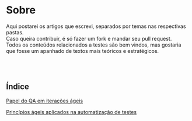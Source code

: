 <h1>Sobre</h1>

<p>
  Aqui postarei os artigos que escrevi, separados por temas nas respectivas pastas.
  <br />
  Caso queira contribuir, é só fazer um fork e mandar seu pull request.
  <br />
  Todos os conteúdos relacionados a testes são bem vindos, mas gostaria que fosse um apanhado de textos mais teóricos e estratégicos.
</p>
<br /><br />

<h2>Índice</h2>

<p>
  <a href="https://github.com/lorainegarutti/blog-de-testes/blob/master/papel-do-qa.md">
    Papel do QA em iterações ágeis
  </a>
</p>
<p>
  <a href="https://github.com/lorainegarutti/blog-de-testes/blob/master/principios-ageis-testes.md">
    Princípios ágeis aplicados na automatização de testes
  </a>
</p>